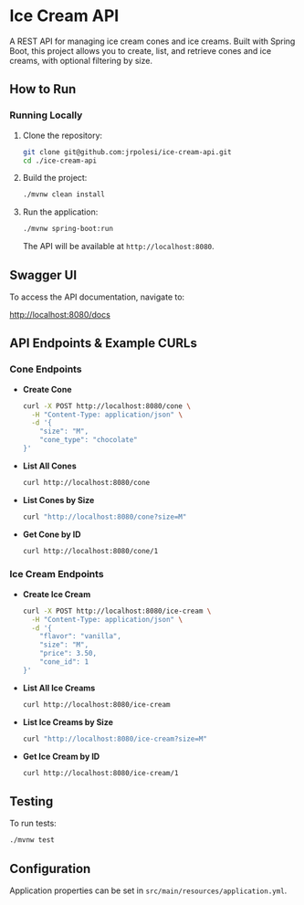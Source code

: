 # Ice Cream API

A REST API for managing ice cream cones and ice creams. Built with Spring Boot, this project allows you to create, list, and retrieve cones and ice creams, with optional filtering by size.

## How to Run

### Running Locally

1. Clone the repository:
   ```sh
   git clone git@github.com:jrpolesi/ice-cream-api.git
   cd ./ice-cream-api
   ```
2. Build the project:
   ```sh
   ./mvnw clean install
   ```
3. Run the application:

   ```sh
   ./mvnw spring-boot:run
   ```

   The API will be available at `http://localhost:8080`.

## Swagger UI

To access the API documentation, navigate to:

[http://localhost:8080/docs](http://localhost:8080/docs)

## API Endpoints & Example CURLs

### Cone Endpoints

- **Create Cone**

  ```sh
  curl -X POST http://localhost:8080/cone \
    -H "Content-Type: application/json" \
    -d '{
      "size": "M",
      "cone_type": "chocolate"
  }'
  ```

- **List All Cones**

  ```sh
  curl http://localhost:8080/cone
  ```

- **List Cones by Size**

  ```sh
  curl "http://localhost:8080/cone?size=M"
  ```

- **Get Cone by ID**
  ```sh
  curl http://localhost:8080/cone/1
  ```

### Ice Cream Endpoints

- **Create Ice Cream**

  ```sh
  curl -X POST http://localhost:8080/ice-cream \
    -H "Content-Type: application/json" \
    -d '{
      "flavor": "vanilla",
      "size": "M",
      "price": 3.50,
      "cone_id": 1
  }'
  ```

- **List All Ice Creams**

  ```sh
  curl http://localhost:8080/ice-cream
  ```

- **List Ice Creams by Size**

  ```sh
  curl "http://localhost:8080/ice-cream?size=M"
  ```

- **Get Ice Cream by ID**
  ```sh
  curl http://localhost:8080/ice-cream/1
  ```

## Testing

To run tests:

```sh
./mvnw test
```

## Configuration

Application properties can be set in `src/main/resources/application.yml`.
